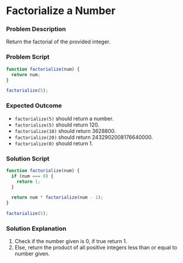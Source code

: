 # Factorialize a Number 

### Problem Description

Return the factorial of the provided integer.

### Problem Script

```javascript
function factorialize(num) {
  return num;
}

factorialize(5);
```

### Expected Outcome

* `factorialize(5)` should return a number.
* `factorialize(5)` should return 120.
* `factorialize(10)` should return 3628800.
* `factorialize(20)` should return 2432902008176640000.
* `factorialize(0)` should return 1.

### Solution Script

```javascript
function factorialize(num) {
  if (num === 0) {
    return 1;
  }

  return num * factorialize(num - 1);
}

factorialize(5);
```

### Solution Explanation

1. Check if the number given is 0, if true return 1. 
2. Else, return the product of all positive integers less than or equal to number given.
